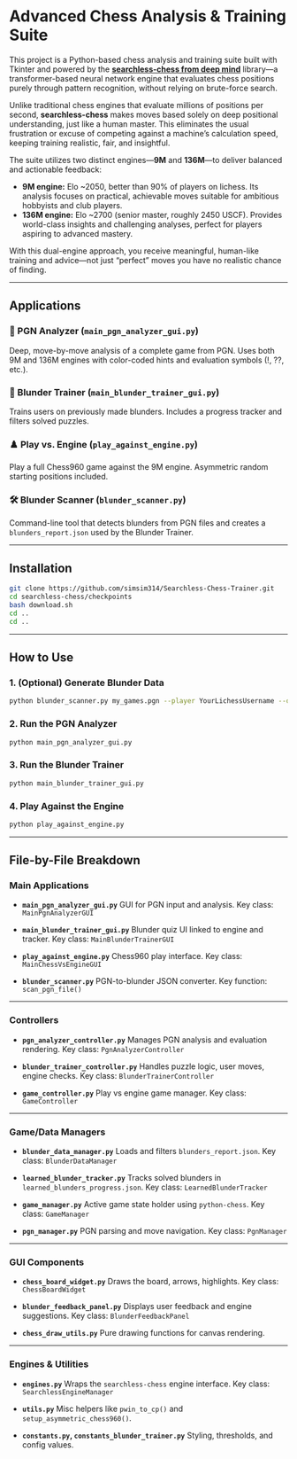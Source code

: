 # Advanced Chess Analysis & Training Suite

This project is a Python-based chess analysis and training suite built with Tkinter and powered by the [**searchless-chess from deep mind**](https://github.com/google-deepmind/searchless_chess) library—a transformer-based neural network engine that evaluates chess positions purely through pattern recognition, without relying on brute-force search.

Unlike traditional chess engines that evaluate millions of positions per second, **searchless-chess** makes moves based solely on deep positional understanding, just like a human master. This eliminates the usual frustration or excuse of competing against a machine’s calculation speed, keeping training realistic, fair, and insightful.

The suite utilizes two distinct engines—**9M** and **136M**—to deliver balanced and actionable feedback:

* **9M engine:** Elo \~2050, better than 90% of players on lichess. Its analysis focuses on practical, achievable moves suitable for ambitious hobbyists and club players.
* **136M engine:** Elo \~2700 (senior master, roughly 2450 USCF). Provides world-class insights and challenging analyses, perfect for players aspiring to advanced mastery.

With this dual-engine approach, you receive meaningful, human-like training and advice—not just “perfect” moves you have no realistic chance of finding.

---

## Applications

### 🎯 PGN Analyzer (`main_pgn_analyzer_gui.py`)
Deep, move-by-move analysis of a complete game from PGN. Uses both 9M and 136M engines with color-coded hints and evaluation symbols (!, ??, etc.).

### 🧠 Blunder Trainer (`main_blunder_trainer_gui.py`)
Trains users on previously made blunders. Includes a progress tracker and filters solved puzzles.

### ♟️ Play vs. Engine (`play_against_engine.py`)
Play a full Chess960 game against the 9M engine. Asymmetric random starting positions included.

### 🛠️ Blunder Scanner (`blunder_scanner.py`)
Command-line tool that detects blunders from PGN files and creates a `blunders_report.json` used by the Blunder Trainer.

---

## Installation

```bash
git clone https://github.com/simsim314/Searchless-Chess-Trainer.git
cd searchless-chess/checkpoints
bash download.sh
cd ..
cd ..
```

---

## How to Use

### 1. (Optional) Generate Blunder Data

```bash
python blunder_scanner.py my_games.pgn --player YourLichessUsername --output_json blunders_report.json
```

### 2. Run the PGN Analyzer

```bash
python main_pgn_analyzer_gui.py
```

### 3. Run the Blunder Trainer

```bash
python main_blunder_trainer_gui.py
```

### 4. Play Against the Engine

```bash
python play_against_engine.py
```

---

## File-by-File Breakdown

### Main Applications

* **`main_pgn_analyzer_gui.py`**
  GUI for PGN input and analysis.
  Key class: `MainPgnAnalyzerGUI`

* **`main_blunder_trainer_gui.py`**
  Blunder quiz UI linked to engine and tracker.
  Key class: `MainBlunderTrainerGUI`

* **`play_against_engine.py`**
  Chess960 play interface.
  Key class: `MainChessVsEngineGUI`

* **`blunder_scanner.py`**
  PGN-to-blunder JSON converter.
  Key function: `scan_pgn_file()`

---

### Controllers

* **`pgn_analyzer_controller.py`**
  Manages PGN analysis and evaluation rendering.
  Key class: `PgnAnalyzerController`

* **`blunder_trainer_controller.py`**
  Handles puzzle logic, user moves, engine checks.
  Key class: `BlunderTrainerController`

* **`game_controller.py`**
  Play vs engine game manager.
  Key class: `GameController`

---

### Game/Data Managers

* **`blunder_data_manager.py`**
  Loads and filters `blunders_report.json`.
  Key class: `BlunderDataManager`

* **`learned_blunder_tracker.py`**
  Tracks solved blunders in `learned_blunders_progress.json`.
  Key class: `LearnedBlunderTracker`

* **`game_manager.py`**
  Active game state holder using `python-chess`.
  Key class: `GameManager`

* **`pgn_manager.py`**
  PGN parsing and move navigation.
  Key class: `PgnManager`

---

### GUI Components

* **`chess_board_widget.py`**
  Draws the board, arrows, highlights.
  Key class: `ChessBoardWidget`

* **`blunder_feedback_panel.py`**
  Displays user feedback and engine suggestions.
  Key class: `BlunderFeedbackPanel`

* **`chess_draw_utils.py`**
  Pure drawing functions for canvas rendering.

---

### Engines & Utilities

* **`engines.py`**
  Wraps the `searchless-chess` engine interface.
  Key class: `SearchlessEngineManager`

* **`utils.py`**
  Misc helpers like `pwin_to_cp()` and `setup_asymmetric_chess960()`.

* **`constants.py`, `constants_blunder_trainer.py`**
  Styling, thresholds, and config values.
